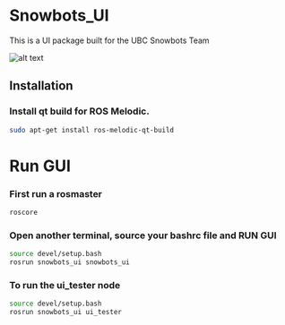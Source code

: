 # Snowbots_UI
This is a UI package built for the UBC Snowbots Team

![alt text](https://github.com/adamsnguyen/Snowflake/blob/master/src/snowbots_ui/resources/demo.png)


## Installation
### Install qt build for ROS Melodic.
```bash
sudo apt-get install ros-melodic-qt-build
```


# Run GUI
### First run a rosmaster
```bash
roscore
```

### Open another terminal, source your bashrc file and RUN GUI
```bash
source devel/setup.bash
rosrun snowbots_ui snowbots_ui 
```

### To run the ui_tester node
```bash
source devel/setup.bash
rosrun snowbots_ui ui_tester 
```



